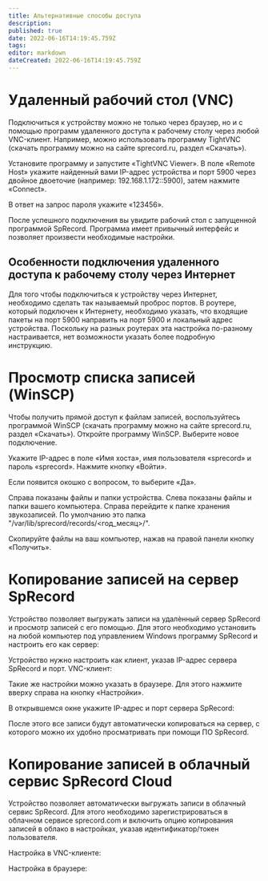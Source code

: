 ```yaml
---
title: Альтернативные способы доступа
description: 
published: true
date: 2022-06-16T14:19:45.759Z
tags: 
editor: markdown
dateCreated: 2022-06-16T14:19:45.759Z
---
```


# Удаленный рабочий стол (VNC)
Подключиться к устройству можно не только через браузер, но и с помощью программ удаленного доступа к рабочему столу через любой VNC-клиент. Например, можно использовать программу TightVNC (скачать программу можно на сайте sprecord.ru, раздел «Скачать»).

Установите программу и запустите «TightVNC Viewer». В поле «Remote Host» укажите найденный вами IP-адрес устройства и порт 5900 через двойное двоеточие (например: 192.168.1.172::5900), затем нажмите «Connect».

В ответ на запрос пароля укажите «123456».

После успешного подключения вы увидите рабочий стол с запущенной программой SpRecord. Программа имеет привычный интерфейс и позволяет произвести необходимые настройки.

## Особенности подключения удаленного доступа к рабочему столу через Интернет
Для того чтобы подключиться к устройству через Интернет, необходимо сделать так называемый проброс портов. В роутере, который подключен к Интернету, необходимо указать, что входящие пакеты на порт 5900 направить на порт 5900 и локальный адрес устройства. Поскольку на разных роутерах эта настройка по-разному настраивается, нет возможности указать более подробную инструкцию.

# Просмотр списка записей (WinSCP)
Чтобы получить прямой доступ к файлам записей, воспользуйтесь программой WinSCP (скачать программу можно на сайте sprecord.ru, раздел «Скачать»).
Откройте программу WinSCP. Выберите новое подключение.

Укажите IP-адрес в поле «Имя хоста», имя пользователя «sprecord» и пароль «sprecord». Нажмите кнопку «Войти».

Если появится окошко с вопросом, то выберите «Да».

Справа показаны файлы и папки устройства. Слева показаны файлы и папки вашего компьютера. Справа перейдите к папке хранения звукозаписей. По умолчанию это папка "/var/lib/sprecord/records/<год_месяц>/".

Скопируйте файлы на ваш компьютер, нажав на правой панели кнопку «Получить».

# Копирование записей на сервер SpRecord
Устройство позволяет выгружать записи на удалѐнный сервер SpRecord и просмотр записей с его помощью. Для этого необходимо установить на любой компьютер под управлением Windows программу SpRecord и настроить его как сервер:

Устройство нужно настроить как клиент, указав IP-адрес сервера SpRecord и порт. VNC-клиент:

Такие же настройки можно указать в браузере. Для этого нажмите вверху справа на кнопку «Настройки».

В открывшемся окне укажите IP-адрес и порт сервера SpRecord:

После этого все записи будут автоматически копироваться на сервер, с которого можно их удобно просматривать при помощи ПО SpRecord.

# Копирование записей в облачный сервис SpRecord Cloud

Устройство позволяет автоматически выгружать записи в облачный сервис SpRecord. Для этого необходимо зарегистрироваться в облачном сервисе sprecord.com и включить опцию копирования записей в облако в настройках, указав идентификатор/токен пользователя.

Настройка в VNC-клиенте:

Настройка в браузере:


